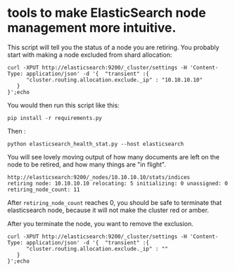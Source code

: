 # tools to make ElasticSearch node management more intuitive.

This script will tell you the status of a node you are retiring.
You probably start with making a node excluded from shard allocation:

```
curl -XPUT http://elasticsearch:9200/_cluster/settings -H 'Content-Type: application/json' -d '{  "transient" :{
      "cluster.routing.allocation.exclude._ip" : "10.10.10.10"
   }
}';echo
````

You would then run this script like this:
```
pip install -r requirements.py
```

Then :
```
python elasticsearch_health_stat.py --host elasticsearch
```

You will see lovely moving output of how many documents are left on the node to be retired, and how many things are "in flight".
```
http://elasticsearch:9200/_nodes/10.10.10.10/stats/indices
retiring node: 10.10.10.10 relocating: 5 initializing: 0 unassigned: 0 retiring_node_count: 11
```

After `retiring_node_count` reaches 0, you should be safe to terminate that elasticsearch node, because it will not make the cluster red or amber.

After you terminate the node, you want to remove the exclusion.

```
curl -XPUT http://elasticsearch:9200/_cluster/settings -H 'Content-Type: application/json' -d '{  "transient" :{
      "cluster.routing.allocation.exclude._ip" : ""
   }
}';echo
```



